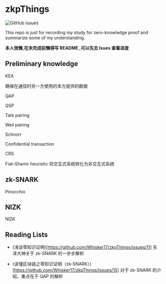 # zkpThings

![GitHub issues](https://img.shields.io/github/issues/Whisker17/zkpThings)

This repo is just for recording my study for zero-knowledge proof and summarize some of my understanding.

**本人很懒,在未完成前懒得写 README ,可以先去 Isues 查看进度**

## Preliminary knowledge

KEA

确保在通信时另一方使用的本方提供的数据

QAP

QSP

Tate pairing

Weil pairing

Schnorr

Confidential transaction

CRS

Fiat–Shamir heuristic
将交互式系统转化为非交互式系统

## zk-SNARK

Pinocchio


## NIZK

NIZK

## Reading Lists

- (浅谈零知识证明)[https://github.com/Whisker17/zkpThings/issues/11] 
  东泽大神关于 zk-SNARK 的一步步解析
  
- (读懂区块链之零知识证明（zk-SNARK）)[https://github.com/Whisker17/zkpThings/issues/15]
  对于 zk-SNARK 的介绍，重点在于 QAP 的解析
